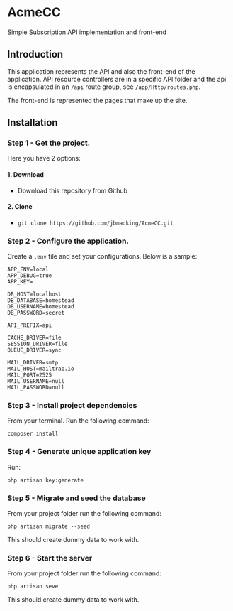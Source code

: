 # AcmeCC
Simple Subscription API implementation and front-end

## Introduction
This application represents the API and also the front-end of the application.
API resource controllers are in a specific API folder and the api is encapsulated
in an ``/api`` route group, see ``/app/Http/routes.php``.

The front-end is represented the pages that make up the site. 

## Installation

### Step 1 - Get the project.
Here you have 2 options:
#### 1. Download 
  - Download this repository from Github

#### 2. Clone
  - ``git clone https://github.com/jbmadking/AcmeCC.git``
  
### Step 2 - Configure the application.
Create a ``.env`` file and set your configurations. 
Below is a sample:
```
APP_ENV=local
APP_DEBUG=true
APP_KEY=

DB_HOST=localhost
DB_DATABASE=homestead
DB_USERNAME=homestead
DB_PASSWORD=secret

API_PREFIX=api

CACHE_DRIVER=file
SESSION_DRIVER=file
QUEUE_DRIVER=sync

MAIL_DRIVER=smtp
MAIL_HOST=mailtrap.io
MAIL_PORT=2525
MAIL_USERNAME=null
MAIL_PASSWORD=null
```

### Step 3 - Install project dependencies
From your terminal. Run the following command:
```
composer install
```
 
### Step 4 - Generate unique application key
Run:
```
php artisan key:generate 
``` 

### Step 5 - Migrate and seed the database
From your project folder run the following command:
```
php artisan migrate --seed
```
This should create dummy data to work with.

### Step 6 - Start the server
From your project folder run the following command:
```
php artisan seve
```
This should create dummy data to work with.


